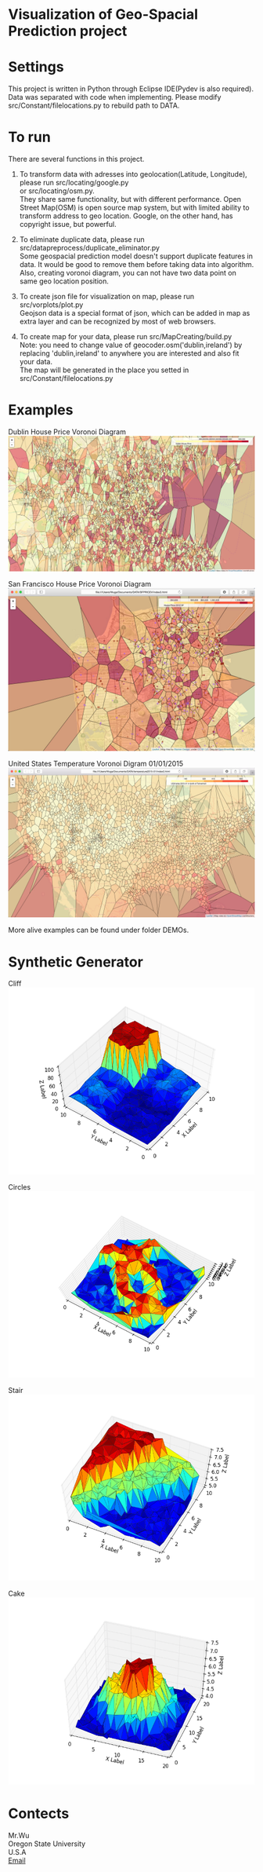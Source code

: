 # Visualization of Geo-Spacial Prediction project

Settings
===
This project is written in Python through Eclipse IDE(Pydev is also required).<br />
Data was separated with code when implementing. Please modify src/Constant/filelocations.py to rebuild path to DATA.<br />

To run
===
There are several functions in this project.<br />

1. To transform data with adresses into geolocation(Latitude, Longitude), please run src/locating/google.py<br /> 
  or src/locating/osm.py. <br />
  They share same functionality, but with different performance. Open Street Map(OSM) is open source map system, but with limited ability to transform address to geo location. Google, on the other hand, has copyright issue, but powerful.<br />

2. To eliminate duplicate data, please run src/datapreprocess/duplicate_eliminator.py<br /> 
  Some geospacial prediction model doesn't support duplicate features in data. It would be good to remove them before taking data into algorithm. Also, creating voronoi diagram, you can not have two data point on same geo location position.<br />

3. To create json file for visualization on map, please run src/vorplots/plot.py<br />
  Geojson data is a special format of json, which can be added in map as extra layer and can be recognized by most of web browsers.<br />

4. To create map for your data, please run src/MapCreating/build.py<br />
  Note: you need to change value of geocoder.osm('dublin,ireland') by replacing 'dublin,ireland' to anywhere you are interested and also fit your data.<br />
  The map will be generated in the place you setted in src/Constant/filelocations.py<br />

Examples
===
Dublin House Price Voronoi Diagram<br />
![alt tag](https://github.com/wuga214/GeoSpatialPredictionVisualization/blob/master/dublin2013.png)

San Francisco House Price Voronoi Diagram<br />
![alt tag](https://github.com/wuga214/GeoSpatialPredictionVisualization/blob/master/houseprice.png)

United States Temperature Voronoi Digram 01/01/2015<br />
![alt tag](https://github.com/wuga214/GeoSpatialPredictionVisualization/blob/master/ustemperature.png)

More alive examples can be found under folder DEMOs.

Synthetic Generator
===
Cliff<br />
![alt tag](https://github.com/wuga214/GeoSpatialPredictionVisualization/blob/master/figure_1.png)

Circles<br />
![alt tag](https://github.com/wuga214/GeoSpatialPredictionVisualization/blob/master/figure_2.png)

Stair<br />
![alt tag](https://github.com/wuga214/GeoSpatialPredictionVisualization/blob/master/figure_3.png)

Cake<br />
![alt tag](https://github.com/wuga214/GeoSpatialPredictionVisualization/blob/master/figure_4.png)

Contects
===
Mr.Wu<br />
Oregon State University<br />
U.S.A<br />
[Email](mailto:wug2@oregonstate.edu)
